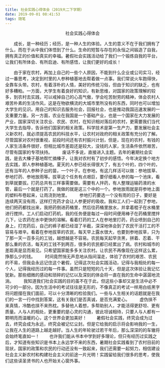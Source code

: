 ```yaml
---
title: 社会实践心得体会（2019大二下学期）
date: 2019-09-01 08:41:53
tags: 随笔
---
```

<center>社会实践心得体会</center>

&emsp;&emsp;成长，是一种经历；经历，是一种人生的体验。人生的意义不在于我们拥有了什么，而在于从中我们体悟到了什么。生命的短暂与存在的永恒之间锻造了自我，拥有真正的价值和真实的幸福。暑假社会实践活动给了我们一个锻炼自我的平台，让我们有所体会、有所启迪、有所感悟，让我们更好的成长！
<!--more-->
&emsp;&emsp;由于家在农村，再加上自己的一些个人原因，不能到什么企业或公司实习，经过一番思考，决定到村里的人参种植基地去帮着做一点事。我们常说火车跑得快，全靠车头带。农村，有着淳朴的人情，美好的传统习俗，但由于知识的缺乏，也有好多糟粕。一方面，大学生有着良好的知识，有新思维，对国家的政策理解的较多，到农村去实践，可以戒掉自己的心高气傲，学会吃苦耐劳的精神，体会农村人艰苦朴素的生活作风，这是在物欲横流的大城市里所没有的东西，同时也可以增加大学生的见识。用自己的知识去服务社会，回报社会，也是推动我国迅速发展的一支重要力量。另一方面，农业在我国是一个基础产业，也是一个国家在大力发展的产业，国家深切关注农业、农民、农村，在知识相对落后的农村，更需要我们当代大学生去指导，告诉他们国家的相关政策。科学技术是第一生产力，要发展社会主义新农村，就必须提高农民的科技水平，让农村对政府的相关政策有充分的了解。尽管国家对农村很重视，前段时间还有农村振兴计划，但是，现在的农村，有钱的人家生活条件很好，但相比城市差距还是较大，没钱的人家，生活条件依然艰苦，尽管有国家的专项扶持。
&emsp;&emsp;废话不多说，直接进入主题。去年的暑期社会实践，是去大榛子基地帮忙摘榛子，让我对农村有了初步的感悟。今年决定换个地方去实践，即人参种植基地。夏天的人参已经长得很大了，有五个叶的，四个叶的，还有当年的人参种子出的苗，一个叶子。在参地，有这几样活可以做：参地拔草、参地打药、参地放雨等。拔草这个任务有点艰巨，要仔细看人参的每一个池床，看到草就要拔。打药总共有三样事需要做。需要有人拌药，有人整理运输药液的水管，最后一个就是打药了。我做的就是这三个中的一个。参地放雨就是将参地上面的塑料布卷起来，让雨浇到地里。
&emsp;&emsp;参地打药要选一个没有雨的日子，要好是连续两天没有雨，这样打完药才会让人参更好的吸收。我和工人们一起到了参地，他们把药都找出来，我把药倒进药桶里，然后往药桶里放水，并拿着棍子在水桶里进行搅拌。工人们启动打药机，我的任务便是每过一段时间便用棒子在药桶里搅拌几下，让农药在水中更快的溶解。看着打药的工人在参地里打药，药业喷到自己的身上，打完药后，自己的裤子都已经湿了半截，深深地体会到了农民干活打工的不容易与艰辛。看着在参地拔草的农民，每天早上露水很大，也要到参地拔草，只为了那一天一百多元的工钱，越想越是不容易。农民每天起早贪黑，拼着、忍着、干那么重的农活，每天的工钱不到两百，很多的农民都已经累出了病。农村和城市的差距真是显而易见。只希望国家能多多关注农村。让农民不再像现在这样这么累，挣那么少的钱。
&emsp;&emsp;时间竟然悄无声息地从指间溜走，体验了农村的艰苦、农民的不易，但我会永远记住这个暑假，记得这次社会实践活动，记得与我相处的每一个人，记得我经历过的每一件事。虽然只是短短的几十天，但是这次体验让我记忆犹新。那些细微的感动和琐碎的记忆以及深刻的体会将一直在我的生命中潺潺地流淌。
&emsp;&emsp;我知道我们社会实践的目的虽不在于此，但这些小事却又是生活中必不可少的一部分。因为生活中的考试往往是无形的，不像真正的考试一样用白纸黑字将问题摆在我们面前，可以十分清晰的检验我们。一些与人生相关的话题就是在我们的一言一行中找到答案，这有关我们是否真诚，是否充满爱心。
&emsp;&emsp;虚伪挟不来真情，冷酷也挟不来热枕。多替他人着想，多帮助别人，才能活得更舒坦、更有质量。人与人的相处，更重要的是心灵的沟通，彼此坦诚相待，只要人与人都有一颗明亮而温暖的心，这个世界会更加美好！
&emsp;&emsp;暑假社会实践，终究会成为过去，终究会成为永远，终究会被记忆尘封。但是它给我的启示将会影响我的一生，让我在人生的道路上越走越好。当人生的年轮驶过若干年后，那么深深的的车辙将会始终笔直如一！
&emsp;&emsp;也许我们能从书本中学到好多理论，但只有经历过实践之后，才知道有些知识是书本上永远学不来的东西，暑期社会实践看到了农村目前的现状，国家的政策和农民的行动还没有一致起来，我们还需要一起努力，相信建设社会主义新农村和构建社会主义的前途一片光明！实践留给我们很多的思考，使我们这些读圣贤书的人也开始关心窗外事。